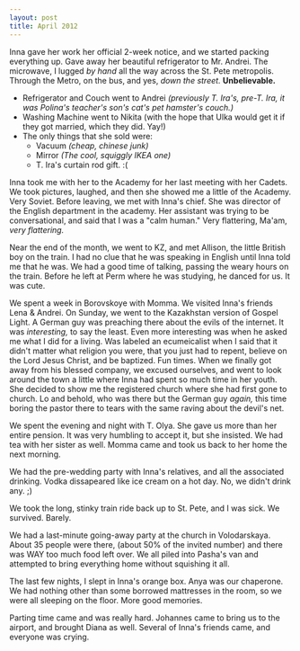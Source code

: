 ```yaml
---
layout: post
title: April 2012
---
```


Inna gave her work her official 2-week notice, and we started packing everything up.  Gave away her beautiful refrigerator to Mr. Andrei.  The microwave, I lugged *by hand* all the way across the St. Pete metropolis.  Through the Metro, on the bus, and yes, *down the street.*  **Unbelievable.**

 - Refrigerator and Couch went to Andrei *(previously T. Ira's, pre-T. Ira, it was Polina's teacher's son's cat's pet hamster's couch.)*
 - Washing Machine went to Nikita (with the hope that Ulka would get it if they got married, which they did. Yay!)
 - The only things that she sold were:
   - Vacuum *(cheap, chinese junk)*
   - Mirror *(The cool, squiggly IKEA one)*
   - T. Ira's curtain rod gift. :(

Inna took me with her to the Academy for her last meeting with her Cadets.  We took pictures, laughed, and then she showed me a little of the Academy.  Very Soviet.  Before leaving, we met with Inna's chief.  She was director of the English department in the academy.  Her assistant was trying to be conversational, and said that I was a "calm human."  Very flattering, Ma'am, *very flattering.*

Near the end of the month, we went to KZ, and met Allison, the little British boy on the train.  I had no clue that he was speaking in English until Inna told me that he was.  We had a good time of talking, passing the weary hours on the train.  Before he left at Perm where he was studying, he danced for us.  It was cute.

We spent a week in Borovskoye with Momma.  We visited Inna's friends Lena & Andrei.  On Sunday, we went to the Kazakhstan version of Gospel Light.  A German guy was preaching there about the evils of the internet.  It was *interesting,* to say the least.  Even more interesting was when he asked me what I did for a living.  Was labeled an ecumeicalist when I said that it didn't matter what religion you were, that you just had to repent, believe on the Lord Jesus Christ, and be baptized.  Fun times.  When we finally got away from his blessed company, we excused ourselves, and went to look around the town a little where Inna had spent so much time in her youth.  She decided to show me the registered church where she had first gone to church.  Lo and behold, who was there but the German guy *again,* this time boring the pastor there to tears with the same raving about the devil's net.

We spent the evening and night with T. Olya.  She gave us more than her entire pension.  It was very humbling to accept it, but she insisted.  We had tea with her sister as well.  Momma came and took us back to her home the next morning.

We had the pre-wedding party with Inna's relatives, and all the associated drinking.  Vodka dissapeared like ice cream on a hot day.  No, we didn't drink any. ;)

We took the long, stinky train ride back up to St. Pete, and I was sick.  We survived.  Barely.

We had a last-minute going-away party at the church in Volodarskaya.  About 35 people were there, (about 50% of the invited number) and there was WAY too much food left over.  We all piled into Pasha's van and attempted to bring everything home without squishing it all.

The last few nights, I slept in Inna's orange box.  Anya was our chaperone.  We had nothing other than some borrowed mattresses in the room, so we were all sleeping on the floor.  More good memories.

Parting time came and was really hard.  Johannes came to bring us to the airport, and brought Diana as well.  Several of Inna's friends came, and everyone was crying.


